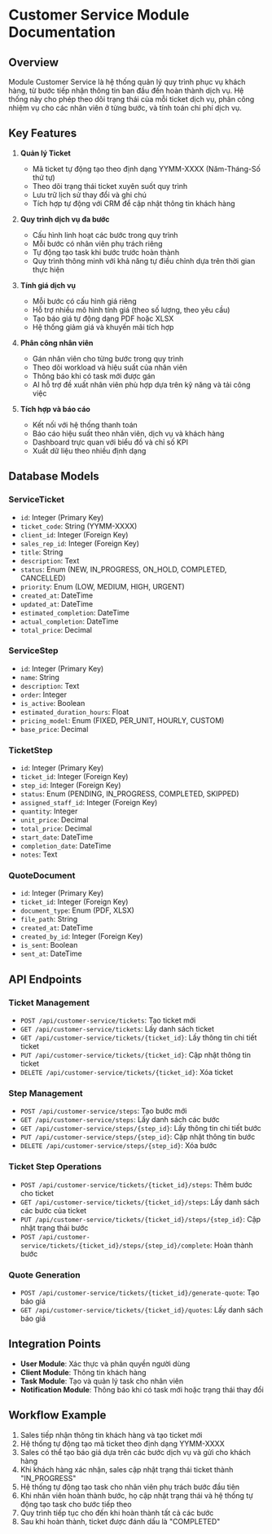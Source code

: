 # Customer Service Module Documentation

## Overview
Module Customer Service là hệ thống quản lý quy trình phục vụ khách hàng, từ bước tiếp nhận thông tin ban đầu đến hoàn thành dịch vụ. Hệ thống này cho phép theo dõi trạng thái của mỗi ticket dịch vụ, phân công nhiệm vụ cho các nhân viên ở từng bước, và tính toán chi phí dịch vụ.

## Key Features
1. **Quản lý Ticket**
   - Mã ticket tự động tạo theo định dạng YYMM-XXXX (Năm-Tháng-Số thứ tự)
   - Theo dõi trạng thái ticket xuyên suốt quy trình
   - Lưu trữ lịch sử thay đổi và ghi chú
   - Tích hợp tự động với CRM để cập nhật thông tin khách hàng

2. **Quy trình dịch vụ đa bước**
   - Cấu hình linh hoạt các bước trong quy trình
   - Mỗi bước có nhân viên phụ trách riêng
   - Tự động tạo task khi bước trước hoàn thành
   - Quy trình thông minh với khả năng tự điều chỉnh dựa trên thời gian thực hiện

3. **Tính giá dịch vụ**
   - Mỗi bước có cấu hình giá riêng
   - Hỗ trợ nhiều mô hình tính giá (theo số lượng, theo yêu cầu)
   - Tạo báo giá tự động dạng PDF hoặc XLSX
   - Hệ thống giảm giá và khuyến mãi tích hợp

4. **Phân công nhân viên**
   - Gán nhân viên cho từng bước trong quy trình
   - Theo dõi workload và hiệu suất của nhân viên
   - Thông báo khi có task mới được gán
   - AI hỗ trợ đề xuất nhân viên phù hợp dựa trên kỹ năng và tải công việc

5. **Tích hợp và báo cáo**
   - Kết nối với hệ thống thanh toán
   - Báo cáo hiệu suất theo nhân viên, dịch vụ và khách hàng
   - Dashboard trực quan với biểu đồ và chỉ số KPI
   - Xuất dữ liệu theo nhiều định dạng

## Database Models

### ServiceTicket
- `id`: Integer (Primary Key)
- `ticket_code`: String (YYMM-XXXX)
- `client_id`: Integer (Foreign Key)
- `sales_rep_id`: Integer (Foreign Key)
- `title`: String
- `description`: Text
- `status`: Enum (NEW, IN_PROGRESS, ON_HOLD, COMPLETED, CANCELLED)
- `priority`: Enum (LOW, MEDIUM, HIGH, URGENT)
- `created_at`: DateTime
- `updated_at`: DateTime
- `estimated_completion`: DateTime
- `actual_completion`: DateTime
- `total_price`: Decimal

### ServiceStep
- `id`: Integer (Primary Key)
- `name`: String
- `description`: Text
- `order`: Integer
- `is_active`: Boolean
- `estimated_duration_hours`: Float
- `pricing_model`: Enum (FIXED, PER_UNIT, HOURLY, CUSTOM)
- `base_price`: Decimal

### TicketStep
- `id`: Integer (Primary Key)
- `ticket_id`: Integer (Foreign Key)
- `step_id`: Integer (Foreign Key)
- `status`: Enum (PENDING, IN_PROGRESS, COMPLETED, SKIPPED)
- `assigned_staff_id`: Integer (Foreign Key)
- `quantity`: Integer
- `unit_price`: Decimal
- `total_price`: Decimal
- `start_date`: DateTime
- `completion_date`: DateTime
- `notes`: Text

### QuoteDocument
- `id`: Integer (Primary Key)
- `ticket_id`: Integer (Foreign Key)
- `document_type`: Enum (PDF, XLSX)
- `file_path`: String
- `created_at`: DateTime
- `created_by_id`: Integer (Foreign Key)
- `is_sent`: Boolean
- `sent_at`: DateTime

## API Endpoints

### Ticket Management
- `POST /api/customer-service/tickets`: Tạo ticket mới
- `GET /api/customer-service/tickets`: Lấy danh sách ticket
- `GET /api/customer-service/tickets/{ticket_id}`: Lấy thông tin chi tiết ticket
- `PUT /api/customer-service/tickets/{ticket_id}`: Cập nhật thông tin ticket
- `DELETE /api/customer-service/tickets/{ticket_id}`: Xóa ticket

### Step Management
- `POST /api/customer-service/steps`: Tạo bước mới
- `GET /api/customer-service/steps`: Lấy danh sách các bước
- `GET /api/customer-service/steps/{step_id}`: Lấy thông tin chi tiết bước
- `PUT /api/customer-service/steps/{step_id}`: Cập nhật thông tin bước
- `DELETE /api/customer-service/steps/{step_id}`: Xóa bước

### Ticket Step Operations
- `POST /api/customer-service/tickets/{ticket_id}/steps`: Thêm bước cho ticket
- `GET /api/customer-service/tickets/{ticket_id}/steps`: Lấy danh sách các bước của ticket
- `PUT /api/customer-service/tickets/{ticket_id}/steps/{step_id}`: Cập nhật trạng thái bước
- `POST /api/customer-service/tickets/{ticket_id}/steps/{step_id}/complete`: Hoàn thành bước

### Quote Generation
- `POST /api/customer-service/tickets/{ticket_id}/generate-quote`: Tạo báo giá
- `GET /api/customer-service/tickets/{ticket_id}/quotes`: Lấy danh sách báo giá

## Integration Points
- **User Module**: Xác thực và phân quyền người dùng
- **Client Module**: Thông tin khách hàng
- **Task Module**: Tạo và quản lý task cho nhân viên
- **Notification Module**: Thông báo khi có task mới hoặc trạng thái thay đổi

## Workflow Example
1. Sales tiếp nhận thông tin khách hàng và tạo ticket mới
2. Hệ thống tự động tạo mã ticket theo định dạng YYMM-XXXX
3. Sales có thể tạo báo giá dựa trên các bước dịch vụ và gửi cho khách hàng
4. Khi khách hàng xác nhận, sales cập nhật trạng thái ticket thành "IN_PROGRESS"
5. Hệ thống tự động tạo task cho nhân viên phụ trách bước đầu tiên
6. Khi nhân viên hoàn thành bước, họ cập nhật trạng thái và hệ thống tự động tạo task cho bước tiếp theo
7. Quy trình tiếp tục cho đến khi hoàn thành tất cả các bước
8. Sau khi hoàn thành, ticket được đánh dấu là "COMPLETED"
